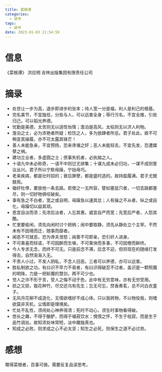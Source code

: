 ```yaml
---
title: 菜根谭
categories:
  - 读书
tags:
  - 读书
date: 2023-01-03 21:54:59
---
```


# 信息

《菜根谭》 洪应明 吉林出版集团有限责任公司

# 摘录

- 处世让一步为高，退步即进步的张本；待人宽一分是福，利人是利己的根基。
- 完名美节，不宜独任，分些与人，可以远害全身；辱行污名，不宜全推，引些归己，可以韬光养德。
- 忧勤是美德，太苦则无以适性怡情；澹泊是高风，太枯则无以济人利物。
- 澹泊之士，必为浓艳者所疑；检饬之人，多为放肆者所忌。君子处此，故不可稍变其操履，亦不可太露其锋芒！
- 善人未能急亲，不宜预扬，恐来谗谮之奸；恶人未能轻去，不宜先发，恐遭媒孽之祸。
- 建功立业者，多虚圆之士；偾事失机者，必执拗之人。
- 十语九中未必称奇，一语不中则愆尤骈集；十谋九成未必归功，一谋不成则訾议丛兴。君子所以宁默毋躁，宁拙毋巧。
- 老来疾病，都是壮时招的；衰后罪孽，都是盛时造的。故持盈履满，君子尤兢兢焉。
- 锄奸杜倖，要放他一条去路。若使之一无所容，譬如塞鼠穴者，一切去路都塞尽，则一切好物俱咬破矣。
- 事有急之不白者，宽之或自明，毋躁急以速其忿；人有操之不从者，纵之或自化，毋躁切以益其顽。
- 恩宜自淡而浓；先浓后淡者，人忘其惠。威宜自严而宽；先宽后严者，人怨其酷。
- 忙里要偷闲，须先向闲时讨个把柄；闹中要取静，须先从静处立个主宰。不然未有不因境而迁，随事而靡者。
- 闻恶不可就恶，恐为谗夫泄怒；闻善不可即亲，恐引奸人进身。
- 不可乘喜而轻诺，不可因醉而生嗔，不可乘快而多事，不可因倦而鲜终。
- 今人专求无念，而终不可无。只是前念不滞，后念不迎，但将现在的随缘打发得去，自然渐渐入无。
- 不责人小过，不发人阴私，不念人旧恶。三者可以养德，亦可以远害。
- 胜私制欲之功，有曰识不早力不易者，有曰识得破忍不过者，盖识是一颗照魔的明珠，力是一把斩魔的慧剑，两不可少也。
- 觉人之诈不形于言，受人之侮不动于色，此中有无穷意味，亦有无穷受用。
- 损之又损，栽花种竹，尽交还乌有先生；忘无可忘，焚香煮茗，总不问白衣童子。
- 无风月花柳不成造化，无情欲嗜好不成心体。只以我转物，不以物役我，则嗜欲莫非天机，尘情即是理境矣。
- 忙处不乱性，须闲处心神养得清；死时不动心，须生时事物看得破。
- 悠长之趣，不得于酿酽，而得于啜菽饮水；惆恨之怀，不生于枯寂，而是生于品竹调丝。故知浓处味常短，淡中趣独真也。
- 知成之必败，则求成之心不必太坚；知生之必死，则保生之道不必过劳。

# 感想

嚼得菜根者，百事可做。需要反复品读思考。
